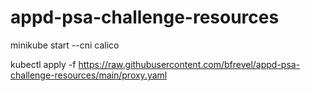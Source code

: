 # appd-psa-challenge-resources


minikube start --cni calico

kubectl apply -f https://raw.githubusercontent.com/bfrevel/appd-psa-challenge-resources/main/proxy.yaml
